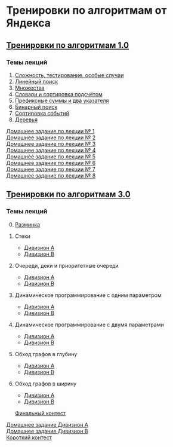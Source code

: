 # Тренировки по алгоритмам от Яндекса

## <a href="https://yandex.ru/yaintern/algorithm-training_1" data-smooth-scroll="true">Тренировки по алгоритмам 1.0</a>

### Темы лекций

1. <a href="https://github.com/IgrMd/yandex-algos-training/tree/0accd0ecfb14291c872fd62a1bfadf1a3ac7f4e4/%D0%A2%D1%80%D0%B5%D0%BD%D0%B8%D1%80%D0%BE%D0%B2%D0%BA%D0%B8%20%D0%BF%D0%BE%20%D0%B0%D0%BB%D0%B3%D0%BE%D1%80%D0%B8%D1%82%D0%BC%D0%B0%D0%BC%201.0/%D0%9B%D0%B5%D0%BA%D1%86%D0%B8%D1%8F%201.%20%C2%AB%D0%A1%D0%BB%D0%BE%D0%B6%D0%BD%D0%BE%D1%81%D1%82%D1%8C%2C%20%D1%82%D0%B5%D1%81%D1%82%D0%B8%D1%80%D0%BE%D0%B2%D0%B0%D0%BD%D0%B8%D0%B5%2C%20%D0%BE%D1%81%D0%BE%D0%B1%D1%8B%D0%B5%20%D1%81%D0%BB%D1%83%D1%87%D0%B0%D0%B8%C2%BB" data-smooth-scroll="true">Сложность, тестирование, особые случаи</a>
2. <a href="https://github.com/IgrMd/yandex-algos-training/tree/58834967d9f65203a432dbf591ca680c803287cd/%D0%A2%D1%80%D0%B5%D0%BD%D0%B8%D1%80%D0%BE%D0%B2%D0%BA%D0%B8%20%D0%BF%D0%BE%20%D0%B0%D0%BB%D0%B3%D0%BE%D1%80%D0%B8%D1%82%D0%BC%D0%B0%D0%BC%201.0/%D0%9B%D0%B5%D0%BA%D1%86%D0%B8%D1%8F%202.%20%C2%AB%D0%9B%D0%B8%D0%BD%D0%B5%D0%B9%D0%BD%D1%8B%D0%B9%20%D0%BF%D0%BE%D0%B8%D1%81%D0%BA%C2%BB" data-smooth-scroll="true">Линейный поиск</a>
3. <a href="https://github.com/IgrMd/yandex-algos-training/tree/58834967d9f65203a432dbf591ca680c803287cd/%D0%A2%D1%80%D0%B5%D0%BD%D0%B8%D1%80%D0%BE%D0%B2%D0%BA%D0%B8%20%D0%BF%D0%BE%20%D0%B0%D0%BB%D0%B3%D0%BE%D1%80%D0%B8%D1%82%D0%BC%D0%B0%D0%BC%201.0/%D0%9B%D0%B5%D0%BA%D1%86%D0%B8%D1%8F%203.%20%C2%AB%D0%9C%D0%BD%D0%BE%D0%B6%D0%B5%D1%81%D1%82%D0%B2%D0%B0%C2%BB" data-smooth-scroll="true">Множества</a>
4. <a href="https://github.com/IgrMd/yandex-algos-training/tree/58834967d9f65203a432dbf591ca680c803287cd/%D0%A2%D1%80%D0%B5%D0%BD%D0%B8%D1%80%D0%BE%D0%B2%D0%BA%D0%B8%20%D0%BF%D0%BE%20%D0%B0%D0%BB%D0%B3%D0%BE%D1%80%D0%B8%D1%82%D0%BC%D0%B0%D0%BC%201.0/%D0%9B%D0%B5%D0%BA%D1%86%D0%B8%D1%8F%204.%20%C2%AB%D0%A1%D0%BB%D0%BE%D0%B2%D0%B0%D1%80%D0%B8%20%D0%B8%20%D1%81%D0%BE%D1%80%D1%82%D0%B8%D1%80%D0%BE%D0%B2%D0%BA%D0%B0%20%D0%BF%D0%BE%D0%B4%D1%81%D1%87%D1%91%D1%82%D0%BE%D0%BC%C2%BB" data-smooth-scroll="true">Словари и сортировка подсчётом</a>
5. <a href="https://github.com/IgrMd/yandex-algos-training/tree/58834967d9f65203a432dbf591ca680c803287cd/%D0%A2%D1%80%D0%B5%D0%BD%D0%B8%D1%80%D0%BE%D0%B2%D0%BA%D0%B8%20%D0%BF%D0%BE%20%D0%B0%D0%BB%D0%B3%D0%BE%D1%80%D0%B8%D1%82%D0%BC%D0%B0%D0%BC%201.0/%D0%9B%D0%B5%D0%BA%D1%86%D0%B8%D1%8F%205.%20%C2%AB%D0%9F%D1%80%D0%B5%D1%84%D0%B8%D0%BA%D1%81%D0%BD%D1%8B%D0%B5%20%D1%81%D1%83%D0%BC%D0%BC%D1%8B%20%D0%B8%20%D0%B4%D0%B2%D0%B0%20%D1%83%D0%BA%D0%B0%D0%B7%D0%B0%D1%82%D0%B5%D0%BB%D1%8F%C2%BB" data-smooth-scroll="true">Префиксные суммы и два указателя</a>
6. <a href="https://github.com/IgrMd/yandex-algos-training/tree/58834967d9f65203a432dbf591ca680c803287cd/%D0%A2%D1%80%D0%B5%D0%BD%D0%B8%D1%80%D0%BE%D0%B2%D0%BA%D0%B8%20%D0%BF%D0%BE%20%D0%B0%D0%BB%D0%B3%D0%BE%D1%80%D0%B8%D1%82%D0%BC%D0%B0%D0%BC%201.0/%D0%9B%D0%B5%D0%BA%D1%86%D0%B8%D1%8F%206.%20%C2%AB%D0%91%D0%B8%D0%BD%D0%B0%D1%80%D0%BD%D1%8B%D0%B9%20%D0%BF%D0%BE%D0%B8%D1%81%D0%BA%C2%BB" data-smooth-scroll="true">Бинарный поиск</a>
7. <a href="https://github.com/IgrMd/yandex-algos-training/tree/58834967d9f65203a432dbf591ca680c803287cd/%D0%A2%D1%80%D0%B5%D0%BD%D0%B8%D1%80%D0%BE%D0%B2%D0%BA%D0%B8%20%D0%BF%D0%BE%20%D0%B0%D0%BB%D0%B3%D0%BE%D1%80%D0%B8%D1%82%D0%BC%D0%B0%D0%BC%201.0/%D0%9B%D0%B5%D0%BA%D1%86%D0%B8%D1%8F%207.%20%C2%AB%D0%A1%D0%BE%D1%80%D1%82%D0%B8%D1%80%D0%BE%D0%B2%D0%BA%D0%B0%20%D1%81%D0%BE%D0%B1%D1%8B%D1%82%D0%B8%D0%B9%C2%BB" data-smooth-scroll="true">Сортировка событий</a>
8. <a href="https://github.com/IgrMd/yandex-algos-training/tree/58834967d9f65203a432dbf591ca680c803287cd/%D0%A2%D1%80%D0%B5%D0%BD%D0%B8%D1%80%D0%BE%D0%B2%D0%BA%D0%B8%20%D0%BF%D0%BE%20%D0%B0%D0%BB%D0%B3%D0%BE%D1%80%D0%B8%D1%82%D0%BC%D0%B0%D0%BC%201.0/%D0%9B%D0%B5%D0%BA%D1%86%D0%B8%D1%8F%208.%20%C2%AB%D0%94%D0%B5%D1%80%D0%B5%D0%B2%D1%8C%D1%8F%C2%BB" data-smooth-scroll="true">Деревья</a>

<a href="https://contest.yandex.ru/contest/27393/enter/" data-smooth-scroll="true">Домашнее задание по лекции № 1</a>  
<a href="https://contest.yandex.ru/contest/27472/enter/" data-smooth-scroll="true">Домашнее задание по лекции № 2</a>  
<a href="https://contest.yandex.ru/contest/27663/enter/" data-smooth-scroll="true">Домашнее задание по лекции № 3</a>  
<a href="https://contest.yandex.ru/contest/27665/enter/" data-smooth-scroll="true">Домашнее задание по лекции № 4</a>  
<a href="https://contest.yandex.ru/contest/27794/enter/" data-smooth-scroll="true">Домашнее задание по лекции № 5</a>  
<a href="https://contest.yandex.ru/contest/27844/enter/" data-smooth-scroll="true">Домашнее задание по лекции № 6</a>  
<a href="https://contest.yandex.ru/contest/27883/enter/" data-smooth-scroll="true">Домашнее задание по лекции № 7</a>  
<a href="https://contest.yandex.ru/contest/28069/enter/" data-smooth-scroll="true">Домашнее задание по лекции № 8</a>

## <a href="https://yandex.ru/yaintern/algorithm-training" data-smooth-scroll="true">Тренировки по алгоритмам 3.0</a>

### Темы лекций

0. <a href="" data-smooth-scroll="true">Разминка</a>
1. Стеки
    * <a href="" data-smooth-scroll="true">Дивизион A</a>
    * <a href="" data-smooth-scroll="true">Дивизион B</a>
2. Очереди, деки и приоритетные очереди
    * <a href="" data-smooth-scroll="true">Дивизион A</a>
    * <a href="" data-smooth-scroll="true">Дивизион B</a>
3. Динамическое программирование с одним параметром
    * <a href="" data-smooth-scroll="true">Дивизион A</a>
    * <a href="" data-smooth-scroll="true">Дивизион B</a>
4. Динамическое программирование с двумя параметрами
    * <a href="" data-smooth-scroll="true">Дивизион A</a>
    * <a href="" data-smooth-scroll="true">Дивизион B</a>
5. Обход графов в глубину
    * <a href="" data-smooth-scroll="true">Дивизион A</a>
    * <a href="" data-smooth-scroll="true">Дивизион B</a>
6. Обход графов в ширину
    * <a href="" data-smooth-scroll="true">Дивизион A</a>
    * <a href="" data-smooth-scroll="true">Дивизион B</a>

   <a href="" data-smooth-scroll="true">Финальный контест</a>

<a href="https://contest.yandex.ru/contest/45469" data-smooth-scroll="true">Домашнее задание Дивизион А</a>  
<a href="https://contest.yandex.ru/contest/45468" data-smooth-scroll="true">Домашнее задание Дивизион B</a>  
<a href="https://contest.yandex.ru/contest/46304" data-smooth-scroll="true">Короткий контест</a>  
